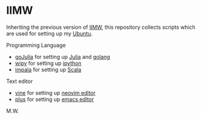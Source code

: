 # IIMW

Inheriting the previous version of [IIMW](https://code.google.com/p/iimw/),
    this repository collects scripts which are used for setting up my [Ubuntu](http://www.ubuntu.com/).

Programming Language
- [goJulia](https://github.com/ubtc/goJulia) for setting up [Julia](http://julialang.org/) and [golang](https://golang.org/)
- [wipy](https://github.com/ubtc/wipy) for setting up [ipython](http://ipython.org/)
- [impala](https://github.com/ubtc/impala) for setting up [Scala](http://scala-lang.org/)

Text editor
- [vine](https://github.com/ubtc/vine) for setting up [neovim editor](https://neovim.io/)
- [plus](https://github.com/ubtc/plus) for setting up [emacs editor](http://www.gnu.org/software/emacs/)

M.W.
